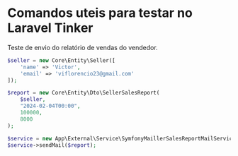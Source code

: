 # Comandos uteis para testar no Laravel Tinker

Teste de envio do relatório de vendas do vendedor.

```php
$seller = new Core\Entity\Seller([
    'name' => 'Victor',
    'email' => 'viflorencio23@gmail.com'
]);

$report = new Core\Entity\Dto\SellerSalesReport(
    $seller,
    "2024-02-04T00:00",
    100000,
    8000
);

$service = new App\External\Service\SymfonyMaillerSalesReportMailService();
$service->sendMail($report);
```

